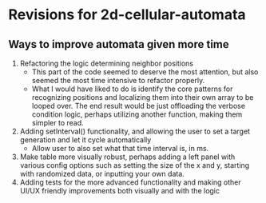 # Revisions for 2d-cellular-automata

## Ways to improve automata given more time
1. Refactoring the logic determining neighbor positions
    - This part of the code seemed to deserve the most attention,
    but also seemed the most time intensive to refactor properly.
    - What I would have liked to do is identify the core patterns for recognizing positions and localizing them into their own array to be looped over. The end result would be just offloading the verbose condition logic, perhaps utilizing another function, making them simpler to read.
2. Adding setInterval() functionality, and allowing the user to set a target generation and let it cycle automatically
    - Allow user to also set what that time interval is, in ms.
3. Make table more visually robust, perhaps adding a left panel with various config options such as setting the size of the x and y, starting with randomized data, or inputting your own data.
4. Adding tests for the more advanced functionality and making other UI/UX friendly improvements both visually and with the logic